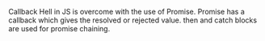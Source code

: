 Callback Hell in JS is overcome with the use of Promise. Promise has a callback which gives the resolved or rejected value. then and catch blocks are used for promise chaining.
